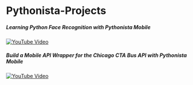 # Pythonista-Projects

##### Learning Python Face Recognition with Pythonista Mobile
[![YouTube Video](https://img.youtube.com/vi/j2c2UE67yog/0.jpg)](https://www.youtube.com/watch?v=j2c2UE67yog)

##### Build a Mobile API Wrapper for the Chicago CTA Bus API with Pythonista Mobile
[![YouTube Video](https://img.youtube.com/vi/yE6X4wWwyHM/0.jpg)](https://www.youtube.com/watch?v=yE6X4wWwyHM)
